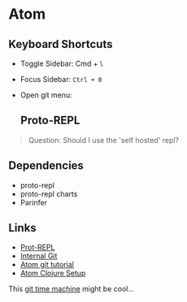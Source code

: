 # Atom

## Keyboard Shortcuts

- Toggle Sidebar: Cmd + \
- Focus Sidebar: `Ctrl + 0`
- Open git menu:

  ## Proto-REPL

> Question: Should I use the 'self hosted' repl?

## Dependencies

- proto-repl
- proto-repl charts
- Parinfer

## Links

- [Prot-REPL](https://github.com/jasongilman/proto-repl)
- [Internal Git](https://github.com/atom/github/issues/174)
- [Atom git tutorial](https://www.hongkiat.com/blog/manage-git-github-atom/)
- [Atom Clojure Setup](https://gist.github.com/jasongilman/d1f70507bed021b48625)

This [git time machine](https://github.com/littlebee/git-time-machine) might be cool...
